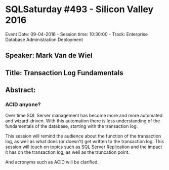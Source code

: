 # SQLSaturday #493 - Silicon Valley 2016
Event Date: 09-04-2016 - Session time: 10:30:00 - Track: Enterprise Database Administration  Deployment
## Speaker: Mark Van de Wiel
## Title: Transaction Log Fundamentals
## Abstract:
### ACID anyone?

Over time SQL Server management has become more and more automated and wizard-driven. With this automation there is less understanding of the fundamentals of the database, starting with the transaction log.

This session will remind the audience about the function of the transaction log, as well as what does (or doesn't) get written to the transaction log. This session will touch on topics such as SQL Server Replication and the impact it has on the transaction log, as well as the truncation point.

And acronyms such as ACID will be clarified.
